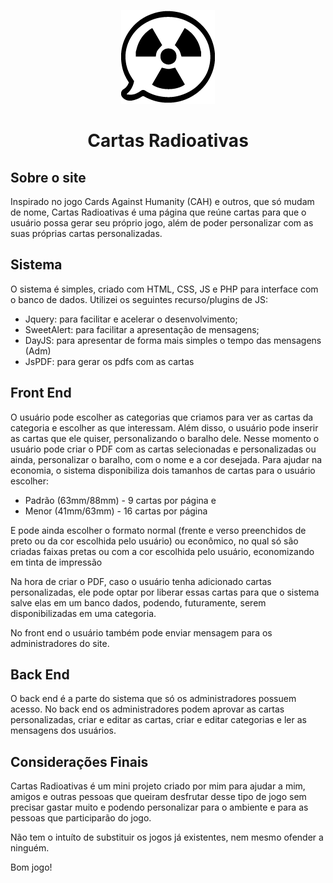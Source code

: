 <center>

![Logo cartas radioativas](/imgs/icones/radioativo-preto.png)
# Cartas Radioativas

</center>

## Sobre o site
Inspirado no jogo Cards Against Humanity (CAH) e outros, que só mudam de nome, Cartas Radioativas é uma página que reúne cartas para que o usuário possa gerar seu próprio jogo, além de poder personalizar com as suas próprias cartas personalizadas.

## Sistema
O sistema é simples, criado com HTML, CSS, JS e PHP para interface com o banco de dados.
Utilizei os seguintes recurso/plugins de JS:
- Jquery: para facilitar e acelerar o desenvolvimento;
- SweetAlert: para facilitar a apresentação de mensagens;
- DayJS: para apresentar de forma mais simples o tempo das mensagens (Adm)
- JsPDF: para gerar os pdfs com as cartas

## Front End
O usuário pode escolher as categorias que criamos para ver as cartas da categoria e escolher as que interessam.
Além disso, o usuário pode inserir as cartas que ele quiser, personalizando o baralho dele.
Nesse momento o usuário pode criar o PDF com as cartas selecionadas e personalizadas ou ainda, personalizar o baralho, com o nome e a cor desejada.
Para ajudar na economia, o sistema disponibiliza dois tamanhos de cartas para o usuário escolher:

- Padrão (63mm/88mm) - 9 cartas por página e
- Menor (41mm/63mm) - 16 cartas por página

E pode ainda escolher o formato normal (frente e verso preenchidos de preto ou da cor escolhida pelo usuário) ou econômico, no qual só são criadas faixas pretas ou com a cor escolhida pelo usuário, economizando em tinta de impressão

Na hora de criar o PDF, caso o usuário tenha adicionado cartas personalizadas, ele pode optar por liberar essas cartas para que o sistema salve elas em um banco dados, podendo, futuramente, serem disponibilizadas em uma categoria.

No front end o usuário também pode enviar mensagem para os administradores do site.

## Back End

O back end é a parte do sistema que só os administradores possuem acesso.
No back end os administradores podem aprovar as cartas personalizadas, criar e editar as cartas, criar e editar categorias e ler as mensagens dos usuários.

## Considerações Finais
Cartas Radioativas é um mini projeto criado por mim para ajudar a mim, amigos e outras pessoas que queiram desfrutar desse tipo de jogo sem precisar gastar muito e podendo personalizar para o ambiente e para as pessoas que participarão do jogo.

Não tem o intuíto de substituir os jogos já existentes, nem mesmo ofender a ninguém.

Bom jogo!